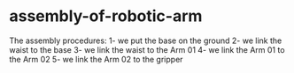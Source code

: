 # assembly-of-robotic-arm
The assembly procedures:  1- we put the base on the ground   2- we link the waist to the base   3- we link the waist to the Arm 01   4- we link the Arm 01 to the Arm 02  5- we link the Arm 02 to the gripper
